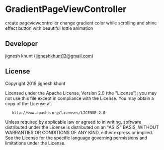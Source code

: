 # GradientPageViewController
create pageviewcontroller change gradient color while scrolling and shine effect button with beautiful lottie animation

##  Developer
  jignesh khunt
  (jigneshkhunt13@gmail.com)
  
##  License

Copyright 2019 jignesh khunt

   Licensed under the Apache License, Version 2.0 (the "License");
   you may not use this file except in compliance with the License.
   You may obtain a copy of the License at

       http://www.apache.org/licenses/LICENSE-2.0

   Unless required by applicable law or agreed to in writing, software
   distributed under the License is distributed on an "AS IS" BASIS,
   WITHOUT WARRANTIES OR CONDITIONS OF ANY KIND, either express or implied.
   See the License for the specific language governing permissions and
   limitations under the License.
